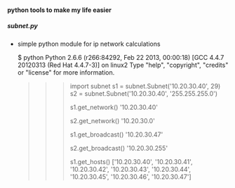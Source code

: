 #### python tools to make my life easier

##### subnet.py

* simple python module for ip network calculations

    $ python
    Python 2.6.6 (r266:84292, Feb 22 2013, 00:00:18)
    [GCC 4.4.7 20120313 (Red Hat 4.4.7-3)] on linux2
    Type "help", "copyright", "credits" or "license" for more information.
    >>> import subnet
    >>> s1 = subnet.Subnet('10.20.30.40', 29)
    >>> s2 = subnet.Subnet('10.20.30.40', '255.255.255.0')
    >>>
    >>> s1.get_network()
    '10.20.30.40'
    >>>
    >>> s2.get_network()
    '10.20.30.0'
    >>>
    >>> s1.get_broadcast()
    '10.20.30.47'
    >>>
    >>> s2.get_broadcast()
    '10.20.30.255'
    >>>
    >>> s1.get_hosts()
    ['10.20.30.40', '10.20.30.41', '10.20.30.42', '10.20.30.43', '10.20.30.44', '10.20.30.45', '10.20.30.46', '10.20.30.47']
    >>>
    
    
